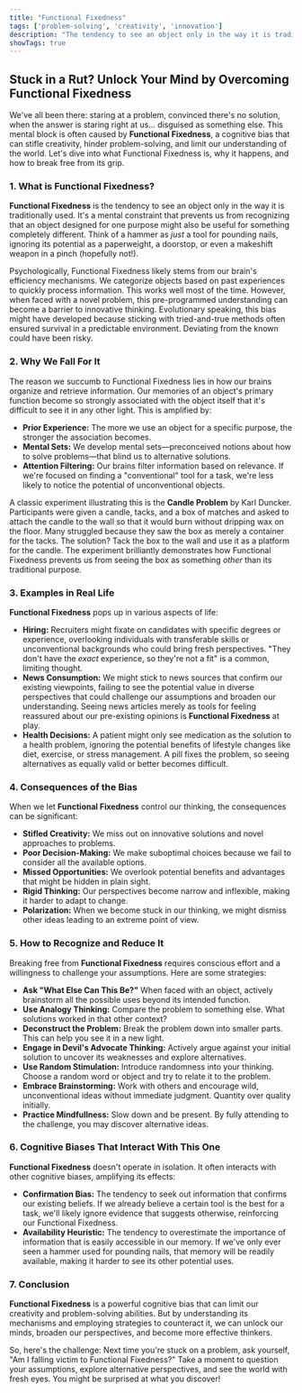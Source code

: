 ```yaml
---
title: "Functional Fixedness"
tags: ['problem-solving', 'creativity', 'innovation']
description: "The tendency to see an object only in the way it is traditionally used."
showTags: true
---
```


## Stuck in a Rut? Unlock Your Mind by Overcoming Functional Fixedness

We've all been there: staring at a problem, convinced there's no solution, when the answer is staring right at us… disguised as something else. This mental block is often caused by **Functional Fixedness**, a cognitive bias that can stifle creativity, hinder problem-solving, and limit our understanding of the world. Let's dive into what Functional Fixedness is, why it happens, and how to break free from its grip.

### 1. What is Functional Fixedness?

**Functional Fixedness** is the tendency to see an object only in the way it is traditionally used. It's a mental constraint that prevents us from recognizing that an object designed for one purpose might also be useful for something completely different. Think of a hammer as *just* a tool for pounding nails, ignoring its potential as a paperweight, a doorstop, or even a makeshift weapon in a pinch (hopefully not!).

Psychologically, Functional Fixedness likely stems from our brain's efficiency mechanisms. We categorize objects based on past experiences to quickly process information. This works well most of the time. However, when faced with a novel problem, this pre-programmed understanding can become a barrier to innovative thinking. Evolutionary speaking, this bias might have developed because sticking with tried-and-true methods often ensured survival in a predictable environment. Deviating from the known could have been risky.

### 2. Why We Fall For It

The reason we succumb to Functional Fixedness lies in how our brains organize and retrieve information. Our memories of an object's primary function become so strongly associated with the object itself that it's difficult to see it in any other light. This is amplified by:

*   **Prior Experience:** The more we use an object for a specific purpose, the stronger the association becomes.
*   **Mental Sets:** We develop mental sets—preconceived notions about how to solve problems—that blind us to alternative solutions.
*   **Attention Filtering:** Our brains filter information based on relevance. If we're focused on finding a "conventional" tool for a task, we're less likely to notice the potential of unconventional objects.

A classic experiment illustrating this is the **Candle Problem** by Karl Duncker. Participants were given a candle, tacks, and a box of matches and asked to attach the candle to the wall so that it would burn without dripping wax on the floor. Many struggled because they saw the box as merely a container for the tacks. The solution? Tack the box to the wall and use it as a platform for the candle. The experiment brilliantly demonstrates how Functional Fixedness prevents us from seeing the box as something *other* than its traditional purpose.

### 3. Examples in Real Life

**Functional Fixedness** pops up in various aspects of life:

*   **Hiring:** Recruiters might fixate on candidates with specific degrees or experience, overlooking individuals with transferable skills or unconventional backgrounds who could bring fresh perspectives. "They don't have the *exact* experience, so they're not a fit" is a common, limiting thought.
*   **News Consumption:** We might stick to news sources that confirm our existing viewpoints, failing to see the potential value in diverse perspectives that could challenge our assumptions and broaden our understanding. Seeing news articles merely as tools for feeling reassured about our pre-existing opinions is **Functional Fixedness** at play.
*   **Health Decisions:** A patient might only see medication as the solution to a health problem, ignoring the potential benefits of lifestyle changes like diet, exercise, or stress management. A pill fixes the problem, so seeing alternatives as equally valid or better becomes difficult.

### 4. Consequences of the Bias

When we let **Functional Fixedness** control our thinking, the consequences can be significant:

*   **Stifled Creativity:** We miss out on innovative solutions and novel approaches to problems.
*   **Poor Decision-Making:** We make suboptimal choices because we fail to consider all the available options.
*   **Missed Opportunities:** We overlook potential benefits and advantages that might be hidden in plain sight.
*   **Rigid Thinking:** Our perspectives become narrow and inflexible, making it harder to adapt to change.
*   **Polarization:** When we become stuck in our thinking, we might dismiss other ideas leading to an extreme point of view.

### 5. How to Recognize and Reduce It

Breaking free from **Functional Fixedness** requires conscious effort and a willingness to challenge your assumptions. Here are some strategies:

*   **Ask "What Else Can This Be?"** When faced with an object, actively brainstorm all the possible uses beyond its intended function.
*   **Use Analogy Thinking:** Compare the problem to something else. What solutions worked in that other context?
*   **Deconstruct the Problem:** Break the problem down into smaller parts. This can help you see it in a new light.
*   **Engage in Devil's Advocate Thinking:** Actively argue against your initial solution to uncover its weaknesses and explore alternatives.
*   **Use Random Stimulation:** Introduce randomness into your thinking. Choose a random word or object and try to relate it to the problem.
*   **Embrace Brainstorming:** Work with others and encourage wild, unconventional ideas without immediate judgment. Quantity over quality initially.
*   **Practice Mindfullness:** Slow down and be present. By fully attending to the challenge, you may discover alternative ideas.

### 6. Cognitive Biases That Interact With This One

**Functional Fixedness** doesn't operate in isolation. It often interacts with other cognitive biases, amplifying its effects:

*   **Confirmation Bias:** The tendency to seek out information that confirms our existing beliefs. If we already believe a certain tool is the best for a task, we'll likely ignore evidence that suggests otherwise, reinforcing our Functional Fixedness.
*   **Availability Heuristic:** The tendency to overestimate the importance of information that is easily accessible in our memory. If we've only ever seen a hammer used for pounding nails, that memory will be readily available, making it harder to see its other potential uses.

### 7. Conclusion

**Functional Fixedness** is a powerful cognitive bias that can limit our creativity and problem-solving abilities. But by understanding its mechanisms and employing strategies to counteract it, we can unlock our minds, broaden our perspectives, and become more effective thinkers.

So, here's the challenge: Next time you're stuck on a problem, ask yourself, "Am I falling victim to Functional Fixedness?" Take a moment to question your assumptions, explore alternative perspectives, and see the world with fresh eyes. You might be surprised at what you discover!

